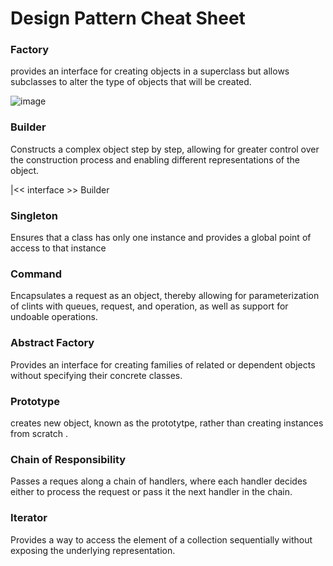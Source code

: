 # Design Pattern Cheat Sheet

### Factory

provides an interface for creating objects in a superclass but allows subclasses to alter the type of objects that will be created.

![image](https://github.com/user-attachments/assets/40973a1d-823c-45c4-a0ed-a5ecfe4872ff)



### Builder 

Constructs a complex object step by step, allowing for greater control over the construction process and enabling different representations of the object.

|<< interface >> Builder 








### Singleton 

Ensures that a class has only one instance and provides a global point of access to that instance







### Command

Encapsulates a request as an object, thereby allowing for parameterization of clints with queues, request, and operation, as well as support for undoable operations.









### Abstract Factory 

Provides an interface for creating families of related or dependent objects without specifying their concrete classes.  










### Prototype

creates new object, known as the prototytpe, rather than creating instances from scratch .










### Chain of Responsibility

Passes a reques along a chain of handlers, where each handler decides either to process the request or pass it the next handler in the chain.









### Iterator 

Provides a way to access the element of a collection sequentially without exposing the underlying representation.



